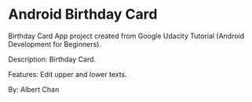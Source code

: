 # Android Birthday Card
Birthday Card App project created from Google Udacity Tutorial (Android Development for Beginners).

Description: Birthday Card.

Features: Edit upper and lower texts.

By: Albert Chan
